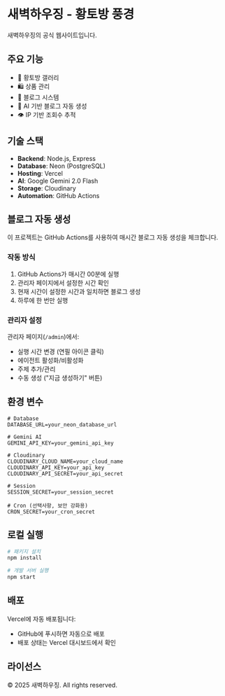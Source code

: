 # 새벽하우징 - 황토방 풍경

새벽하우징의 공식 웹사이트입니다.

## 주요 기능

- 🏡 황토방 갤러리
- 🛍️ 상품 관리
- 📝 블로그 시스템
- 🤖 AI 기반 블로그 자동 생성
- 👁️ IP 기반 조회수 추적

## 기술 스택

- **Backend**: Node.js, Express
- **Database**: Neon (PostgreSQL)
- **Hosting**: Vercel
- **AI**: Google Gemini 2.0 Flash
- **Storage**: Cloudinary
- **Automation**: GitHub Actions

## 블로그 자동 생성

이 프로젝트는 GitHub Actions를 사용하여 매시간 블로그 자동 생성을 체크합니다.

### 작동 방식

1. GitHub Actions가 매시간 00분에 실행
2. 관리자 페이지에서 설정한 시간 확인
3. 현재 시간이 설정한 시간과 일치하면 블로그 생성
4. 하루에 한 번만 실행

### 관리자 설정

관리자 페이지(`/admin`)에서:
- 실행 시간 변경 (연필 아이콘 클릭)
- 에이전트 활성화/비활성화
- 주제 추가/관리
- 수동 생성 ("지금 생성하기" 버튼)

## 환경 변수

```env
# Database
DATABASE_URL=your_neon_database_url

# Gemini AI
GEMINI_API_KEY=your_gemini_api_key

# Cloudinary
CLOUDINARY_CLOUD_NAME=your_cloud_name
CLOUDINARY_API_KEY=your_api_key
CLOUDINARY_API_SECRET=your_api_secret

# Session
SESSION_SECRET=your_session_secret

# Cron (선택사항, 보안 강화용)
CRON_SECRET=your_cron_secret
```

## 로컬 실행

```bash
# 패키지 설치
npm install

# 개발 서버 실행
npm start
```

## 배포

Vercel에 자동 배포됩니다:
- GitHub에 푸시하면 자동으로 배포
- 배포 상태는 Vercel 대시보드에서 확인

## 라이선스

© 2025 새벽하우징. All rights reserved.

